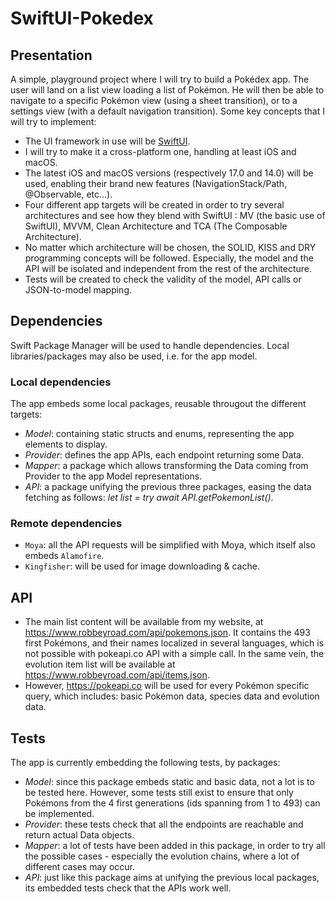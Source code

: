 # SwiftUI-Pokedex

## Presentation

A simple, playground project where I will try to build a Pokédex app. The user will land on a list view loading a list of Pokémon. He will then be able to navigate to a specific Pokémon view (using a sheet transition), or to a settings view (with a default navigation transition).
Some key concepts that I will try to implement:

- The UI framework in use will be [SwiftUI](https://developer.apple.com/xcode/swiftui/). 
- I will try to make it a cross-platform one, handling at least iOS and macOS.
- The latest iOS and macOS versions (respectively 17.0 and 14.0) will be used, enabling their brand new features (NavigationStack/Path, @Observable, etc...).
- Four different app targets will be created in order to try several architectures and see how they blend with SwiftUI : MV (the basic use of SwiftUI), MVVM, Clean Architecture and TCA (The Composable Architecture).
- No matter which architecture will be chosen, the SOLID, KISS and DRY programming concepts will be followed. Especially, the model and the API will be isolated and independent from the rest of the architecture.
- Tests will be created to check the validity of the model, API calls or JSON-to-model mapping.

## Dependencies

Swift Package Manager will be used to handle dependencies. Local libraries/packages may also be used, i.e. for the app model.

### Local dependencies

The app embeds some local packages, reusable througout the different targets:

- *Model*: containing static structs and enums, representing the app elements to display.
- *Provider*: defines the app APIs, each endpoint returning some Data.
- *Mapper*: a package which allows transforming the Data coming from Provider to the app Model representations.
- *API*: a package unifying the previous three packages, easing the data fetching as follows: *let list = try await API.getPokemonList()*.  

### Remote dependencies

- `Moya`: all the API requests will be simplified with Moya, which itself also embeds `Alamofire`.
- `Kingfisher`: will be used for image downloading & cache.

## API

- The main list content will be available from my website, at https://www.robbeyroad.com/api/pokemons.json. It contains the 493 first Pokémons, and their names localized in several languages, which is not possible with pokeapi.co API with a simple call. In the same vein, the evolution item list will be available at https://www.robbeyroad.com/api/items.json.
- However, https://pokeapi.co will be used for every Pokémon specific query, which includes: basic Pokémon data, species data and evolution data. 

## Tests

The app is currently embedding the following tests, by packages:

- *Model*: since this package embeds static and basic data, not a lot is to be tested here. However, some tests still exist to ensure that only Pokémons from the 4 first generations (ids spanning from 1 to 493) can be implemented.
- *Provider*: these tests check that all the endpoints are reachable and return actual Data objects.
- *Mapper*: a lot of tests have been added in this package, in order to try all the possible cases - especially the evolution chains, where a lot of different cases may occur.
- *API*: just like this package aims at unifying the previous local packages, its embedded tests check that the APIs work well. 
